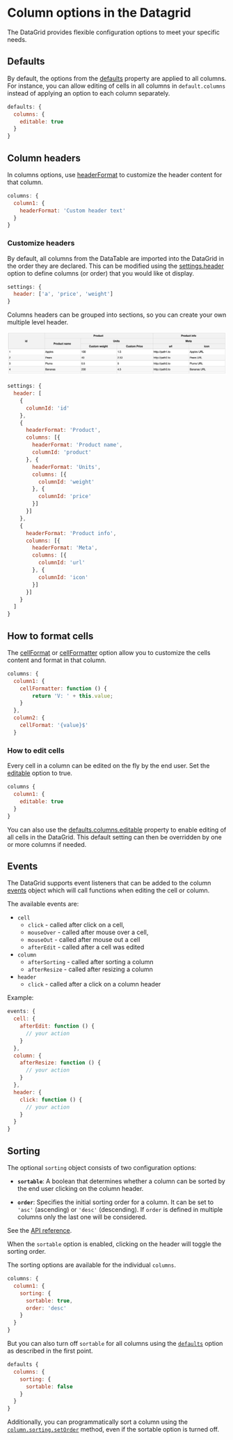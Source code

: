 Column options in the Datagrid
===
The DataGrid provides flexible configuration options to meet your specific needs.

## Defaults
By default, the options from the [defaults](https://api.highcharts.com/dashboards/#interfaces/DataGrid_DataGridDefaults) property are applied to all columns.
For instance, you can allow editing of cells in all columns in `default.columns` instead of applying an option to each column separately.

```js
defaults: {
  columns: {
    editable: true
  }
}
```

## Column headers
In columns options, use [headerFormat](https://api.highcharts.com/dashboards/#interfaces/DataGrid_DataGridOptions.ColumnOptions#headerFormat) to customize the header content for that column.

```js
columns: {
  column1: {
    headerFormat: 'Custom header text'
  }
}
```

### Customize headers
By default, all columns from the DataTable are imported into the DataGrid in the order they are declared.
This can be modified using the [settings.header](https://api.highcharts.com/dashboards/#interfaces/DataGrid_DataGridOptions.ColumnsSetting#header) option to define columns (or order) that you would like ot display.

```js
settings: {
  header: ['a', 'price', 'weight']
}

```

Columns headers can be grouped into sections, so you can create your own multiple level header.

![multilevelheader.png](multilevelheader.png)

```js
settings: {
  header: [
    {
      columnId: 'id'
    },
    {
      headerFormat: 'Product',
      columns: [{
        headerFormat: 'Product name',
        columnId: 'product'
      }, {
        headerFormat: 'Units',
        columns: [{
          columnId: 'weight'
        }, {
          columnId: 'price'
        }]
      }]
    },
    {
      headerFormat: 'Product info',
      columns: [{
        headerFormat: 'Meta',
        columns: [{
          columnId: 'url'
        }, {
          columnId: 'icon'
        }]
      }]
    }
  ]
}

```

## How to format cells
The [cellFormat](https://api.highcharts.com/dashboards/#interfaces/DataGrid_DataGridOptions.ColumnOptions#cellFormat) or [cellFormatter](https://api.highcharts.com/dashboards/#interfaces/DataGrid_DataGridOptions.ColumnOptions#cellFormatter) option allow you to customize the cells content and format in that column.


```js
columns: {
  column1: {
    cellFormatter: function () {
        return 'V: ' + this.value;
    }
  },
  column2: {
    cellFormat: '{value}$'
  }
```

### How to edit cells
Every cell in a column can be edited on the fly by the end user. Set the [editable](https://api.highcharts.com/dashboards/typedoc/interfaces/DataGrid_DataGridOptions.IndividualColumnOptions.html#editable) option to true.

```js
columns {
  column1: {
    editable: true
  }
}
```

You can also use the [defaults.columns.editable](https://api.highcharts.com/dashboards/#interfaces/DataGrid_DataGridDefaults) property to enable editing of all cells in the DataGrid. This default setting can then be overridden by one or more columns if needed.

## Events
The DataGrid supports event listeners that can be added to the column [events](https://api.highcharts.com/dashboards/#interfaces/DataGrid_DataGridOptions.IndividualColumnOptions.html#events) object which will call functions when editing the cell or column.

The available events are:

 - `cell`
    - `click` - called after click on a cell,
    - `mouseOver` - called after mouse over a cell,
    - `mouseOut` - called after mouse out a cell
    - `afterEdit` - called after a cell was edited
 - `column`
    - `afterSorting` - called after sorting a column
    - `afterResize` - called after resizing a column
 - `header`
    - `click` - called after a click on a column header

Example:
```js
events: {
  cell: {
    afterEdit: function () {
      // your action
    }
  },
  column: {
    afterResize: function () {
      // your action
    }
  },
  header: {
    click: function () {
      // your action
    }
  }
}
```

## Sorting

The optional `sorting` object consists of two configuration options:
- **`sortable`**: A boolean that determines whether a column can be sorted by the end user clicking on the column header.

- **`order`**: Specifies the initial sorting order for a column. It can be set to `'asc'` (ascending) or `'desc'` (descending). If `order` is defined in multiple columns only the last one will be considered.

See the [API reference](https://api.highcharts.com/dashboards/#interfaces/DataGrid_DataGridOptions.IndividualColumnOptions.html#sorting).

When the `sortable` option is enabled, clicking on the header will toggle the sorting order.

The sorting options are available for the individual `columns`.

```js
columns: {
  column1: {
    sorting: {
      sortable: true,
      order: 'desc'
    }
  }
}
```

But you can also turn off `sortable` for all columns using the [`defaults`](https://api.highcharts.com/dashboards/#interfaces/DataGrid_Options.DataGridDefaults) option as described in the first point.

```js
defaults {
  columns: {
    sorting: {
      sortable: false
    }
  }
}
```

Additionally, you can programmatically sort a column using the [`column.sorting.setOrder`](http://localhost:9005/dashboards/#classes/DataGrid_Actions_ColumnSorting.ColumnSorting#setOrder) method, even if the sortable option is turned off.
